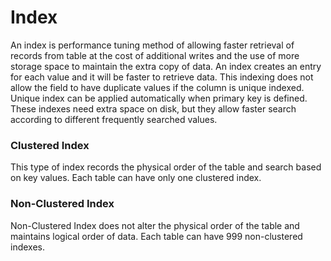 # Index
An index is performance tuning method of allowing faster retrieval of records from table at the cost of additional writes
and the use of more storage space to maintain the extra copy of data. An index creates an entry for
each value and it will be faster to retrieve data. This indexing does not allow the field to have duplicate values if 
the column is unique indexed. Unique index can be applied automatically when primary key is defined. These
indexes need extra space on disk, but they allow faster search according
to different frequently searched values.

### Clustered Index
This type of index records the physical order of the table and search based on key values. Each table can have only one
clustered index.

### Non-Clustered Index
Non-Clustered Index does not alter the physical order of the table and maintains logical order of data. Each table can
have 999 non-clustered indexes.